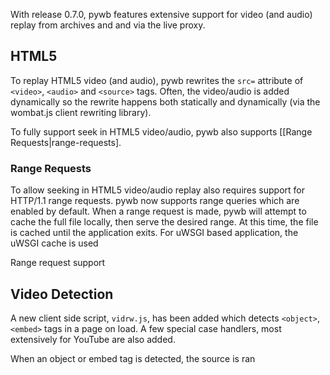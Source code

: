 With release 0.7.0, pywb features extensive support for video (and audio) replay from archives and and via the live proxy.

## HTML5

To replay HTML5 video (and audio), pywb rewrites the `src=` attribute of `<video>`, `<audio>` and `<source>` tags. Often, the video/audio is added dynamically so the rewrite happens both statically
and dynamically (via the wombat.js client rewriting library).

To fully support seek in HTML5 video/audio, pywb also supports [[Range Requests|range-requests].


### Range Requests

To allow seeking in HTML5 video/audio replay also requires support for HTTP/1.1 range requests.
pywb now supports range queries which are enabled by default. When a range request is made, pywb
will attempt to cache the full file locally, then serve the desired range.
At this time, the file is cached until the application exits. For uWSGI based application, the uWSGI
cache is used

Range request support


## Video Detection

A new client side script, `vidrw.js`, has been added which detects `<object>`, `<embed>` tags in a page
on load. A few special case handlers, most extensively for YouTube are also added.


When an object or embed tag is detected, the source is ran 